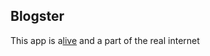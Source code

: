 ## Blogster

This app is a[live](https://bloglist-384cc.firebaseapp.com/) and a part of the real internet
